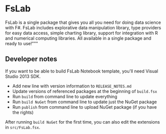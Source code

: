 FsLab 
=====

FsLab is a single package that gives you all you need for doing data science with
F#. FsLab includes explorative data manipulation library, type providers for easy
data access, simple charting library, support for integration with R and numerical
computing libraries. All available in a single package and ready to use!"""

Developer notes
---------------

If you want to be able to build FsLab Notebook template, you'll need Visual Studio 2013 SDK.

 * Add new line with version information to `RELEASE_NOTES.md`
 * Update versions of referenced packages at the beginning of `build.fsx`
 * Run `build` from command line to update everything
 * Run `build NuGet` from command line to update just the NuGet package
 * Run `publish` from command line to upload NuGet package (if you have the rights)
 
After running `build NuGet` for the first time, you can also edit the
extensions in `src/FsLab.fsx`. 